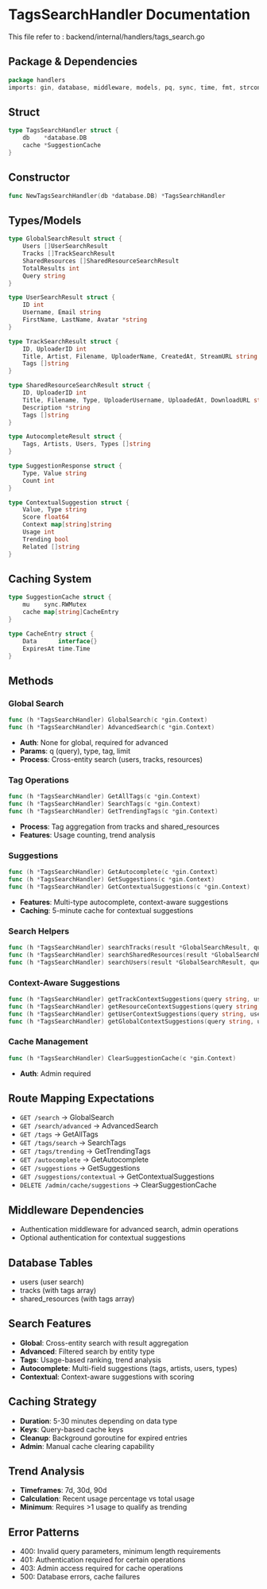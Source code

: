 # TagsSearchHandler Documentation

This file refer to : backend/internal/handlers/tags_search.go

## Package & Dependencies
```go
package handlers
imports: gin, database, middleware, models, pq, sync, time, fmt, strconv, strings
```

## Struct
```go
type TagsSearchHandler struct {
    db    *database.DB
    cache *SuggestionCache
}
```

## Constructor
```go
func NewTagsSearchHandler(db *database.DB) *TagsSearchHandler
```

## Types/Models
```go
type GlobalSearchResult struct {
    Users []UserSearchResult
    Tracks []TrackSearchResult
    SharedResources []SharedResourceSearchResult
    TotalResults int
    Query string
}

type UserSearchResult struct {
    ID int
    Username, Email string
    FirstName, LastName, Avatar *string
}

type TrackSearchResult struct {
    ID, UploaderID int
    Title, Artist, Filename, UploaderName, CreatedAt, StreamURL string
    Tags []string
}

type SharedResourceSearchResult struct {
    ID, UploaderID int
    Title, Filename, Type, UploaderUsername, UploadedAt, DownloadURL string
    Description *string
    Tags []string
}

type AutocompleteResult struct {
    Tags, Artists, Users, Types []string
}

type SuggestionResponse struct {
    Type, Value string
    Count int
}

type ContextualSuggestion struct {
    Value, Type string
    Score float64
    Context map[string]string
    Usage int
    Trending bool
    Related []string
}
```

## Caching System
```go
type SuggestionCache struct {
    mu    sync.RWMutex
    cache map[string]CacheEntry
}

type CacheEntry struct {
    Data      interface{}
    ExpiresAt time.Time
}
```

## Methods

### Global Search
```go
func (h *TagsSearchHandler) GlobalSearch(c *gin.Context)
func (h *TagsSearchHandler) AdvancedSearch(c *gin.Context)
```
- **Auth**: None for global, required for advanced
- **Params**: q (query), type, tag, limit
- **Process**: Cross-entity search (users, tracks, resources)

### Tag Operations
```go
func (h *TagsSearchHandler) GetAllTags(c *gin.Context)
func (h *TagsSearchHandler) SearchTags(c *gin.Context)
func (h *TagsSearchHandler) GetTrendingTags(c *gin.Context)
```
- **Process**: Tag aggregation from tracks and shared_resources
- **Features**: Usage counting, trend analysis

### Suggestions
```go
func (h *TagsSearchHandler) GetAutocomplete(c *gin.Context)
func (h *TagsSearchHandler) GetSuggestions(c *gin.Context)
func (h *TagsSearchHandler) GetContextualSuggestions(c *gin.Context)
```
- **Features**: Multi-type autocomplete, context-aware suggestions
- **Caching**: 5-minute cache for contextual suggestions

### Search Helpers
```go
func (h *TagsSearchHandler) searchTracks(result *GlobalSearchResult, query, tag string, userID, limit int)
func (h *TagsSearchHandler) searchSharedResources(result *GlobalSearchResult, query, tag string, userID, limit int)
func (h *TagsSearchHandler) searchUsers(result *GlobalSearchResult, query string, userID, limit int)
```

### Context-Aware Suggestions
```go
func (h *TagsSearchHandler) getTrackContextSuggestions(query string, userID, limit int) []ContextualSuggestion
func (h *TagsSearchHandler) getResourceContextSuggestions(query string, userID, limit int) []ContextualSuggestion
func (h *TagsSearchHandler) getUserContextSuggestions(query string, userID, limit int) []ContextualSuggestion
func (h *TagsSearchHandler) getGlobalContextSuggestions(query string, userID, limit int) []ContextualSuggestion
```

### Cache Management
```go
func (h *TagsSearchHandler) ClearSuggestionCache(c *gin.Context)
```
- **Auth**: Admin required

## Route Mapping Expectations
- `GET /search` → GlobalSearch
- `GET /search/advanced` → AdvancedSearch
- `GET /tags` → GetAllTags
- `GET /tags/search` → SearchTags
- `GET /tags/trending` → GetTrendingTags
- `GET /autocomplete` → GetAutocomplete
- `GET /suggestions` → GetSuggestions
- `GET /suggestions/contextual` → GetContextualSuggestions
- `DELETE /admin/cache/suggestions` → ClearSuggestionCache

## Middleware Dependencies
- Authentication middleware for advanced search, admin operations
- Optional authentication for contextual suggestions

## Database Tables
- users (user search)
- tracks (with tags array)
- shared_resources (with tags array)

## Search Features
- **Global**: Cross-entity search with result aggregation
- **Advanced**: Filtered search by entity type
- **Tags**: Usage-based ranking, trend analysis
- **Autocomplete**: Multi-field suggestions (tags, artists, users, types)
- **Contextual**: Context-aware suggestions with scoring

## Caching Strategy
- **Duration**: 5-30 minutes depending on data type
- **Keys**: Query-based cache keys
- **Cleanup**: Background goroutine for expired entries
- **Admin**: Manual cache clearing capability

## Trend Analysis
- **Timeframes**: 7d, 30d, 90d
- **Calculation**: Recent usage percentage vs total usage
- **Minimum**: Requires >1 usage to qualify as trending

## Error Patterns
- 400: Invalid query parameters, minimum length requirements
- 401: Authentication required for certain operations
- 403: Admin access required for cache operations
- 500: Database errors, cache failures